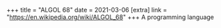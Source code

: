 +++
title = "ALGOL 68"
date = 2021-03-06
[extra]
link = "https://en.wikipedia.org/wiki/ALGOL_68"
+++
A programming language

